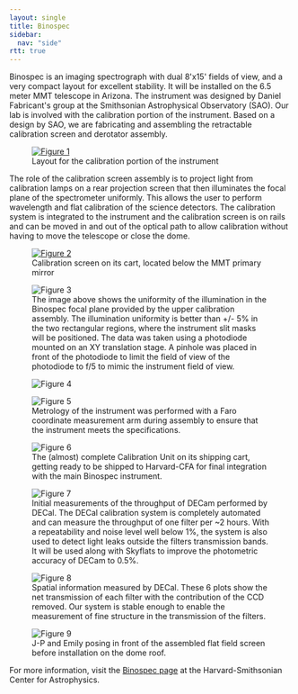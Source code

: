 ```yaml
---
layout: single
title: Binospec
sidebar:
  nav: "side"
rtt: true
---
```

Binospec is an imaging spectrograph with dual 8'x15' fields of view, and a very compact layout for excellent stability. It will be installed on the 6.5 meter MMT telescope in Arizona. The instrument was designed by Daniel Fabricant's group at the Smithsonian Astrophysical Observatory (SAO). Our lab is involved with the calibration portion of the instrument. Based on a design by SAO, we are fabricating and assembling the retractable calibration screen and derotator assembly.  

<figure>
  <a href="/instruments/assets/calibration_assembly_1.jpg" target="_blank"><img src="/instruments/assets/calibration_assembly_1.jpg" alt="Figure 1"></a>
  <figcaption>Layout for the calibration portion of the instrument</figcaption>
</figure>

The role of the calibration screen assembly is to project light from calibration lamps on a rear projection screen that then illuminates the focal plane of the spectrometer uniformly. This allows the user to perform wavelength and flat calibration of the science detectors. The calibration system is integrated to the instrument and the calibration screen is on rails and can be moved in and out of the optical path to allow calibration without having to move the telescope or close the dome.    
<figure>
  <a href="/instruments/assets/Calibration_Screen_on_Cart.jpg" target="_blank"><img src="/instruments/assets/Calibration_Screen_on_Cart.jpg" alt="Figure 2"></a>
  <figcaption>Calibration screen on its cart, located below the MMT primary mirror</figcaption>
</figure>
<figure>
  <img src="/instruments/assets/focal_plane_uniformity.png" alt="Figure 3">
  <figcaption>The image above shows the uniformity of the illumination in the Binospec focal plane provided by the upper calibration assembly. The illumination uniformity is better than +/- 5% in the two rectangular regions, where the instrument slit masks will be positioned. The data was taken using a photodiode mounted on an XY translation stage. A pinhole was placed in front of the photodiode to limit the field of view of the photodiode to f/5 to mimic the instrument field of view.</figcaption>
</figure>
<figure>
  <img src="/instruments/assets/binospec-01.png" alt="Figure 4">
</figure>
<figure>
  <img src="/instruments/assets/binospec-02.png" alt="Figure 5">
  <figcaption>Metrology of the instrument was performed with a Faro coordinate measurement arm during assembly to ensure that the instrument meets the specifications.</figcaption>
</figure>
<figure>
  <img src="/instruments/assets/binospec-03.png" alt="Figure 6">
  <figcaption>The (almost) complete Calibration Unit on its shipping cart, getting ready to be shipped to Harvard-CFA for final integration with the main Binospec instrument.</figcaption>
</figure>
<figure>
  <img src="/instruments/assets/DECam_throughput.png" alt="Figure 7">
  <figcaption>Initial measurements of the throughput of DECam performed by DECal. The DECal calibration system is completely automated and can measure the throughput of one filter per ~2 hours. With a repeatability and noise level well below 1%, the system is also used to detect light leaks outside the filters transmission bands. It will be used along with Skyflats to improve the photometric accuracy of DECam to 0.5%.</figcaption>
</figure>
<figure>
  <img src="/instruments/assets/binospec_transmission_plots.png" alt="Figure 8">
  <figcaption>Spatial information measured by DECal. These 6 plots show the net transmission of each filter with the contribution of the CCD removed. Our system is stable enough to enable the measurement of fine structure in the transmission of the filters.</figcaption>
</figure>
<figure>
  <img src="/instruments/assets/binospec-04.png" alt="Figure 9">
  <figcaption>J-P and Emily posing in front of the assembled flat field screen before installation on the dome roof.</figcaption>
</figure>

For more information, visit the [Binospec page](http://www.cfa.harvard.edu/mmti/binospec.html) at the Harvard-Smithsonian Center for Astrophysics.